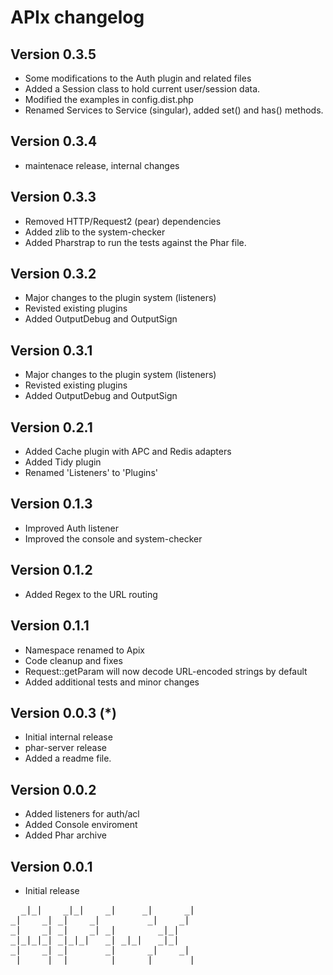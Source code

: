 APIx changelog
==============

Version 0.3.5
-------------
* Some modifications to the Auth plugin and related files
* Added a Session class to hold current user/session data.
* Modified the examples in config.dist.php
* Renamed Services to Service (singular), added set() and has() methods.

Version 0.3.4
-------------
* maintenace release, internal changes

Version 0.3.3
-------------
* Removed HTTP/Request2 (pear) dependencies
* Added zlib to the system-checker
* Added Pharstrap to run the tests against the Phar file.

Version 0.3.2
-------------
* Major changes to the plugin system (listeners)
* Revisted existing plugins
* Added OutputDebug and OutputSign

Version 0.3.1
-------------
* Major changes to the plugin system (listeners)
* Revisted existing plugins
* Added OutputDebug and OutputSign

Version 0.2.1
-------------
* Added Cache plugin with APC and Redis adapters
* Added Tidy plugin
* Renamed 'Listeners' to 'Plugins'

Version 0.1.3
-------------
* Improved Auth listener
* Improved the console and system-checker

Version 0.1.2
-------------
* Added Regex to the URL routing

Version 0.1.1
-------------
* Namespace renamed to Apix
* Code cleanup and fixes
* Request::getParam will now decode URL-encoded strings by default
* Added additional tests and minor changes

Version 0.0.3 (*)
-------------
* Initial internal release
* phar-server release
* Added a readme file.

Version 0.0.2
-------------
* Added listeners for auth/acl
* Added Console enviroment
* Added Phar archive

Version 0.0.1
-------------
* Initial release


<pre>
  _|_|    _|_|    _|     _|      _|
_|    _| _|    _|         _|    _|
_|    _| _|    _| _|        _|_|
_|_|_|_| _|_|_|   _| _|_|   _|_|
_|    _| _|       _|      _|    _|
_|    _| _|       _|     _|      _|
</pre>

